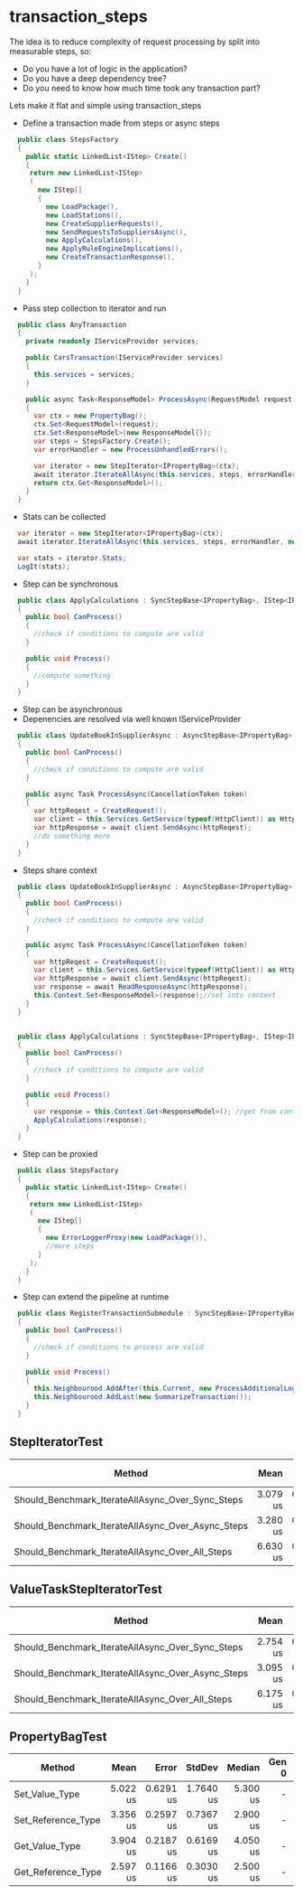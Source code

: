 # transaction_steps

The idea is to reduce complexity of request processing by split into measurable steps, so:

* Do you have a lot of logic in the application?
* Do you have a deep dependency tree?
* Do you need to know how much time took any transaction part?

Lets make it flat and simple using transaction_steps

* Define a transaction made from steps or async steps

```c#
  public class StepsFactory
  {
    public static LinkedList<IStep> Create()
    {
     return new LinkedList<IStep>
     (
       new IStep[]
       {
         new LoadPackage(),
         new LoadStations(),
         new CreateSupplierRequests(),
         new SendRequestsToSuppliersAsync(),
         new ApplyCalculations(),
         new ApplyRuleEngineImplications(),
         new CreateTransactionResponse(),
       }
     ); 
    }
  }
```

* Pass step collection to iterator and run

```c#
  public class AnyTransaction
  {
    private readonly IServiceProvider services;

    public CarsTransaction(IServiceProvider services)
    {
      this.services = services;
    }

    public async Task<ResponseModel> ProcessAsync(RequestModel request)
    {
      var ctx = new PropertyBag();
      ctx.Set<RequestModel>(request);
      ctx.Set<ResponseModel>(new ResponseModel{});
      var steps = StepsFactory.Create();
      var errorHandler = new ProcessUnhandledErrors();

      var iterator = new StepIterator<IPropertyBag>(ctx);
      await iterator.IterateAllAsync(this.services, steps, errorHandler, new CancellationToken());
      return ctx.Get<ResponseModel>();
    }
  }  
```

* Stats can be collected

```c#
  var iterator = new StepIterator<IPropertyBag>(ctx);
  await iterator.IterateAllAsync(this.services, steps, errorHandler, new CancellationToken());

  var stats = iterator.Stats;
  LogIt(stats);
```

* Step can be synchronous 

```c#
  public class ApplyCalculations : SyncStepBase<IPropertyBag>, IStep<IPropertyBag>
  {
    public bool CanProcess()
    {
      //check if conditions to compute are valid
    }

    public void Process()
    {
      //compute something
    }
  }
```

* Step can be asynchronous
* Depenencies are resolved via well known IServiceProvider

```c#
  public class UpdateBookInSupplierAsync : AsyncStepBase<IPropertyBag>, IStep<IPropertyBag>
  {
    public bool CanProcess()
    {
      //check if conditions to compute are valid
    }

    public async Task ProcessAsync(CancellationToken token)
    {
      var httpReqest = CreateRequest();
      var client = this.Services.GetService(typeof(HttpClient)) as HttpClient;
      var httpResponse = await client.SendAsync(httpReqest);
      //do something more
    }
  }

```

* Steps share context

```c#
  public class UpdateBookInSupplierAsync : AsyncStepBase<IPropertyBag>, IStep<IPropertyBag>
  {
    public bool CanProcess()
    {
      //check if conditions to compute are valid
    }

    public async Task ProcessAsync(CancellationToken token)
    {
      var httpReqest = CreateRequest();
      var client = this.Services.GetService(typeof(HttpClient)) as HttpClient; //resolve service
      var httpResponse = await client.SendAsync(httpReqest);
      var response = await ReadResponseAsync(httpResponse);
      this.Context.Set<ResponseModel>(response);//set into context
    }
  }


  public class ApplyCalculations : SyncStepBase<IPropertyBag>, IStep<IPropertyBag>
  {
    public bool CanProcess()
    {
      //check if conditions to compute are valid
    }

    public void Process()
    {
      var response = this.Context.Get<ResponseModel>(); //get from context
      ApplyCalculations(response);
    }
  }  
```

* Step can be proxied

```c#
  public class StepsFactory
  {
    public static LinkedList<IStep> Create()
    {
     return new LinkedList<IStep>
     (
       new IStep[]
       {
         new ErrorLoggerProxy(new LoadPackage()),
         //more steps
       }
     ); 
    }
  }
```

* Step can extend the pipeline at runtime

```c#
  public class RegisterTransactionSubmodule : SyncStepBase<IPropertyBag>, IStep<IPropertyBag>
  {
    public bool CanProcess()
    {
      //check if conditions to process are valid
    }

    public void Process()
    {
      this.Neighbourood.AddAfter(this.Current, new ProcessAdditionalLogic());
      this.Neighbourood.AddLast(new SummarizeTransaction());
    }
  }  
```

## StepIteratorTest

|                                            Method |     Mean |     Error |    StdDev |  Gen 0 | Gen 1 | Gen 2 | Allocated |
|-------------------------------------------------- |---------:|----------:|----------:|-------:|------:|------:|----------:|
|  Should_Benchmark_IterateAllAsync_Over_Sync_Steps | 3.079 us | 0.0303 us | 0.0283 us | 0.2518 |     - |     - |   1.55 KB |
| Should_Benchmark_IterateAllAsync_Over_Async_Steps | 3.280 us | 0.0858 us | 0.0761 us | 0.4807 |     - |     - |   2.95 KB |
|   Should_Benchmark_IterateAllAsync_Over_All_Steps | 6.630 us | 0.0443 us | 0.0370 us | 0.6943 |     - |     - |   4.26 KB |


## ValueTaskStepIteratorTest

|                                            Method |     Mean |     Error |    StdDev |  Gen 0 |  Gen 1 | Gen 2 | Allocated |
|-------------------------------------------------- |---------:|----------:|----------:|-------:|-------:|------:|----------:|
|  Should_Benchmark_IterateAllAsync_Over_Sync_Steps | 2.754 us | 0.0218 us | 0.0193 us | 0.1755 |      - |     - |   1.09 KB |
| Should_Benchmark_IterateAllAsync_Over_Async_Steps | 3.095 us | 0.0261 us | 0.0231 us | 0.4044 |      - |     - |   2.49 KB |
|   Should_Benchmark_IterateAllAsync_Over_All_Steps | 6.175 us | 0.0448 us | 0.0397 us | 0.5569 | 0.0076 |     - |   3.43 KB |

## PropertyBagTest

|             Method |     Mean |     Error |    StdDev |   Median | Gen 0 | Gen 1 | Gen 2 | Allocated |
|------------------- |---------:|----------:|----------:|---------:|------:|------:|------:|----------:|
|     Set_Value_Type | 5.022 us | 0.6291 us | 1.7640 us | 5.300 us |     - |     - |     - |     856 B |
| Set_Reference_Type | 3.356 us | 0.2597 us | 0.7367 us | 2.900 us |     - |     - |     - |     136 B |
|     Get_Value_Type | 3.904 us | 0.2187 us | 0.6169 us | 4.050 us |     - |     - |     - |         - |
| Get_Reference_Type | 2.597 us | 0.1166 us | 0.3030 us | 2.500 us |     - |     - |     - |         - |
